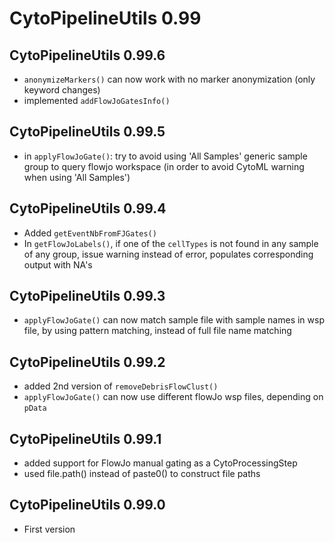 # CytoPipelineUtils 0.99

## CytoPipelineUtils 0.99.6
- `anonymizeMarkers()` can now work with no marker anonymization 
(only keyword changes)
- implemented `addFlowJoGatesInfo()`

## CytoPipelineUtils 0.99.5
- in `applyFlowJoGate()`: try to avoid using 'All Samples' generic sample group
to query flowjo workspace (in order to avoid CytoML warning when using 
'All Samples')

## CytoPipelineUtils 0.99.4
- Added `getEventNbFromFJGates()`
- In `getFlowJoLabels()`, if one of the `cellTypes` is not found in any sample 
of any group, issue warning instead of error, populates corresponding output 
with NA's

## CytoPipelineUtils 0.99.3
- `applyFlowJoGate()` can now match sample file with sample names in wsp file,
by using pattern matching, instead of full file name matching

## CytoPipelineUtils 0.99.2
- added 2nd version of `removeDebrisFlowClust()`
- `applyFlowJoGate()` can now use different flowJo wsp files, 
depending on `pData`

## CytoPipelineUtils 0.99.1

- added support for FlowJo manual gating as a CytoProcessingStep
- used file.path() instead of paste0() to construct file paths 

## CytoPipelineUtils 0.99.0

- First version

